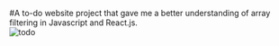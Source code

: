 #A to-do website project that gave me a better understanding of array filtering in Javascript and React.js.  
![todo](https://user-images.githubusercontent.com/81798435/157779484-12429ac8-86de-479a-9666-fb708b694ba9.png)
